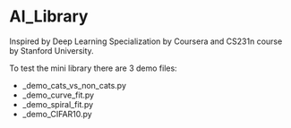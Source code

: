 # AI_Library
Inspired by Deep Learning Specialization by Coursera and CS231n course by Stanford University.

To test the mini library there are 3 demo files:
  - _demo_cats_vs_non_cats.py
  - _demo_curve_fit.py
  - _demo_spiral_fit.py
  - _demo_CIFAR10.py
